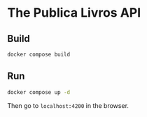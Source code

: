 # The Publica Livros API


## Build

```sh
docker compose build
``` 

## Run

```sh
docker compose up -d 
```

Then go to `localhost:4200` in the browser.